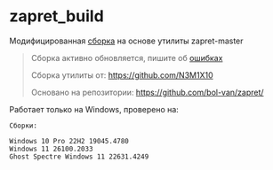 # zapret_build

Модифицированная [сборка](https://github.com/N3M1X10/zapret_build) на основе утилиты zapret-master

> Сборка активно обновляется, пишите об [ошибках](https://github.com/N3M1X10/zapret_build/issues)
> 
> Сборка утилиты от: https://github.com/N3M1X10
> 
> Основано на репозитории: https://github.com/bol-van/zapret/

Работает только на Windows, проверено на:
```
Сборки:

Windows 10 Pro 22H2 19045.4780
Windows 11 26100.2033
Ghost Spectre Windows 11 22631.4249
```